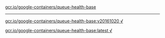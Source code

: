 [gcr.io/google-containers/queue-health-base](https://hub.docker.com/r/anjia0532/queue-health-base/tags/) 

----
[gcr.io/google-containers/queue-health-base:v20161020 √](https://hub.docker.com/r/anjia0532/google-containers.queue-health-base/tags/)

[gcr.io/google-containers/queue-health-base:latest √](https://hub.docker.com/r/anjia0532/google-containers.queue-health-base/tags/)

